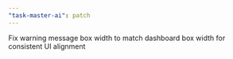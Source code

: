 ```yaml
---
"task-master-ai": patch
---
```


Fix warning message box width to match dashboard box width for consistent UI alignment
